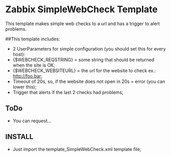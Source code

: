 # Zabbix SimpleWebCheck Template

This template makes simple web checks to a url and has a trigger to alert problems. <br>

##This template includes:
* 2 UserParameters for simple configuration (you should set this for every host):
 * {$WEBCHECK_REQSTRING} = some string that should be returned when the site is OK;
 * {$WEBCHECK_WEBSITEURL} = the url for the website to check ex.: http://foo.bar;
* Timeout of 20s, so, if the website does not open in 20s = error (you can lower this);
* Trigger that alerts if the last 2 checks had problems;

## ToDo
* You can request...

## INSTALL
* Just import the template_SimpleWebCheck.xml template file;

